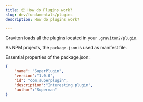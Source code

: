 ```yaml
---
title: 📦 How do Plugins work?
slug: dev/fundamentals/plugins
description: How do plugins work?

---
```



Graviton loads all the plugins located in your `.graviton2/plugin`.

As NPM projects, the `package.json` is used as manifest file.

Essential properties of the package.json:

```json
{
	"name": "SuperPlugin",
	"version":"1.0.0",
	"id": "com.superplugin",
	"description":"Interesting plugin",
	"author":"Superman"
}
```

